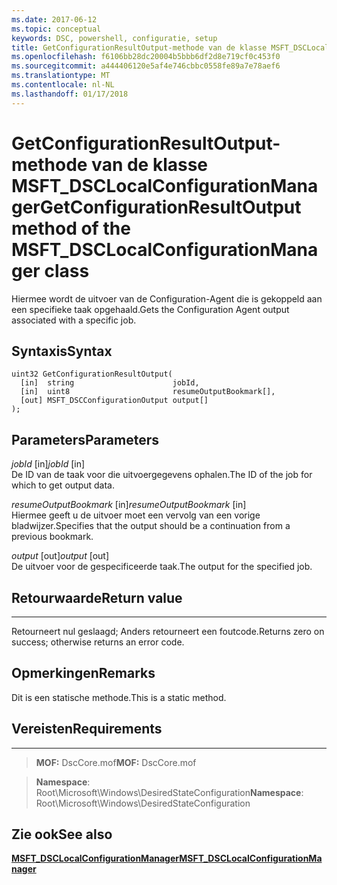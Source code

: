 ```yaml
---
ms.date: 2017-06-12
ms.topic: conceptual
keywords: DSC, powershell, configuratie, setup
title: GetConfigurationResultOutput-methode van de klasse MSFT_DSCLocalConfigurationManager
ms.openlocfilehash: f6106bb28dc20004b5bbb6df2d8e719cf0c453f0
ms.sourcegitcommit: a444406120e5af4e746cbbc0558fe89a7e78aef6
ms.translationtype: MT
ms.contentlocale: nl-NL
ms.lasthandoff: 01/17/2018
---
```

# <a name="getconfigurationresultoutput-method-of-the-msftdsclocalconfigurationmanager-class"></a><span data-ttu-id="3ce47-103">GetConfigurationResultOutput-methode van de klasse MSFT_DSCLocalConfigurationManager</span><span class="sxs-lookup"><span data-stu-id="3ce47-103">GetConfigurationResultOutput method of the MSFT_DSCLocalConfigurationManager class</span></span>

<span data-ttu-id="3ce47-104">Hiermee wordt de uitvoer van de Configuration-Agent die is gekoppeld aan een specifieke taak opgehaald.</span><span class="sxs-lookup"><span data-stu-id="3ce47-104">Gets the Configuration Agent output associated with a specific job.</span></span>

<a name="syntax"></a><span data-ttu-id="3ce47-105">Syntaxis</span><span class="sxs-lookup"><span data-stu-id="3ce47-105">Syntax</span></span>
------

```mof
uint32 GetConfigurationResultOutput(
  [in]  string                      jobId,
  [in]  uint8                       resumeOutputBookmark[],
  [out] MSFT_DSCConfigurationOutput output[]
);
```

<a name="parameters"></a><span data-ttu-id="3ce47-106">Parameters</span><span class="sxs-lookup"><span data-stu-id="3ce47-106">Parameters</span></span>
----------

<span data-ttu-id="3ce47-107">*jobId* \[in\]</span><span class="sxs-lookup"><span data-stu-id="3ce47-107">*jobId* \[in\]</span></span>  
<span data-ttu-id="3ce47-108">De ID van de taak voor die uitvoergegevens ophalen.</span><span class="sxs-lookup"><span data-stu-id="3ce47-108">The ID of the job for which to get output data.</span></span>

<span data-ttu-id="3ce47-109">*resumeOutputBookmark* \[in\]</span><span class="sxs-lookup"><span data-stu-id="3ce47-109">*resumeOutputBookmark* \[in\]</span></span>  
<span data-ttu-id="3ce47-110">Hiermee geeft u de uitvoer moet een vervolg van een vorige bladwijzer.</span><span class="sxs-lookup"><span data-stu-id="3ce47-110">Specifies that the output should be a continuation from a previous bookmark.</span></span>

<span data-ttu-id="3ce47-111">*output* \[out\]</span><span class="sxs-lookup"><span data-stu-id="3ce47-111">*output* \[out\]</span></span>  
<span data-ttu-id="3ce47-112">De uitvoer voor de gespecificeerde taak.</span><span class="sxs-lookup"><span data-stu-id="3ce47-112">The output for the specified job.</span></span>

## <a name="return-value"></a><span data-ttu-id="3ce47-113">Retourwaarde</span><span class="sxs-lookup"><span data-stu-id="3ce47-113">Return value</span></span>
------------

<span data-ttu-id="3ce47-114">Retourneert nul geslaagd; Anders retourneert een foutcode.</span><span class="sxs-lookup"><span data-stu-id="3ce47-114">Returns zero on success; otherwise returns an error code.</span></span>

## <a name="remarks"></a><span data-ttu-id="3ce47-115">Opmerkingen</span><span class="sxs-lookup"><span data-stu-id="3ce47-115">Remarks</span></span>

<span data-ttu-id="3ce47-116">Dit is een statische methode.</span><span class="sxs-lookup"><span data-stu-id="3ce47-116">This is a static method.</span></span>

## <a name="requirements"></a><span data-ttu-id="3ce47-117">Vereisten</span><span class="sxs-lookup"><span data-stu-id="3ce47-117">Requirements</span></span>
------------
><span data-ttu-id="3ce47-118">**MOF:** DscCore.mof</span><span class="sxs-lookup"><span data-stu-id="3ce47-118">**MOF:** DscCore.mof</span></span>

><span data-ttu-id="3ce47-119">**Namespace**: Root\Microsoft\Windows\DesiredStateConfiguration</span><span class="sxs-lookup"><span data-stu-id="3ce47-119">**Namespace**: Root\Microsoft\Windows\DesiredStateConfiguration</span></span>


## <a name="see-also"></a><span data-ttu-id="3ce47-120">Zie ook</span><span class="sxs-lookup"><span data-stu-id="3ce47-120">See also</span></span>


[<span data-ttu-id="3ce47-121">**MSFT_DSCLocalConfigurationManager**</span><span class="sxs-lookup"><span data-stu-id="3ce47-121">**MSFT_DSCLocalConfigurationManager**</span></span>](msft-dsclocalconfigurationmanager.md)

 

 



